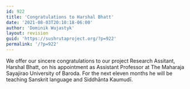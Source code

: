 ```yaml
---
id: 922
title: 'Congratulations to Harshal Bhatt'
date: '2021-08-03T20:10:18-06:00'
author: 'Dominik Wujastyk'
layout: revision
guid: 'https://sushrutaproject.org/?p=922'
permalink: '/?p=922'
---
```


We offer our sincere congratulations to our project Research Assitant, Harshal Bhatt, on his appointment as Assistant Professor at The Maharaja Sayajirao University of Baroda. For the next eleven months he will be teaching Sanskrit language and Siddhānta Kaumudī.